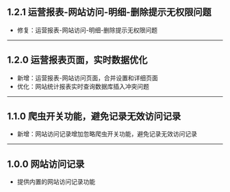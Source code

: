 ## 1.2.1 运营报表-网站访问-明细-删除提示无权限问题

- 修复：运营报表-网站访问-明细-删除提示无权限问题

---

## 1.2.0 运营报表页面，实时数据优化

- 新增：运营报表-网站访问页面，合并设置和详细页面
- 优化：网站统计报表实时查询数据库插入冲突问题

---

## 1.1.0 爬虫开关功能，避免记录无效访问记录

- 新增：网站访问记录增加忽略爬虫开关功能，避免记录无效访问记录

---

## 1.0.0 网站访问记录

- 提供内置的网站访问记录功能
